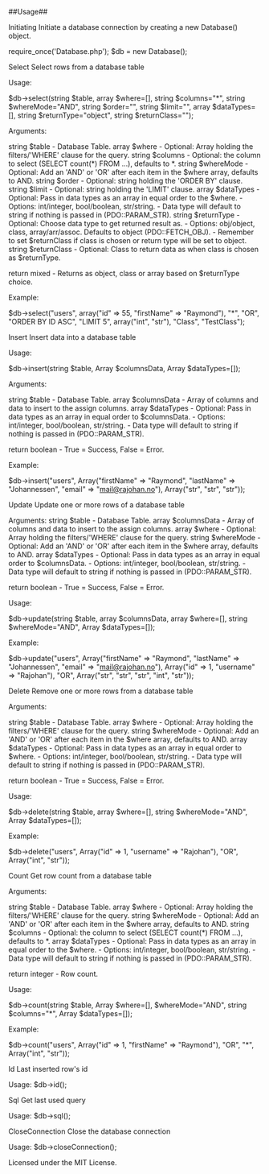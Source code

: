 ##Usage##

Initiating
Initiate a database connection by creating a new Database() object.

require_once('Database.php');
$db = new Database();

Select
Select rows from a database table

Usage:

$db->select(string $table, array $where=[], string $columns="*", string $whereMode="AND", string $order="",
            string $limit="", array $dataTypes=[], string $returnType="object", string $returnClass="");

Arguments:

string $table       - Database Table.
array  $where       - Optional: Array holding the filters/'WHERE' clause for the query.
string $columns     - Optional: the column to select (SELECT count(*) FROM ...), defaults to *.
string $whereMode   - Optional: Add an 'AND' or 'OR' after each item in the $where array, defaults to AND.
string $order       - Optional: string holding the 'ORDER BY' clause.
string $limit       - Optional: string holding the 'LIMIT' clause.
array  $dataTypes   - Optional: Pass in data types as an array in equal order to the $where.
                        - Options: int/integer, bool/boolean, str/string.
                        - Data type will default to string if nothing is passed in (PDO::PARAM_STR).
string $returnType  - Optional: Choose data type to get returned result as.
                        - Options: obj/object, class, array/arr/assoc. Defaults to object (PDO::FETCH_OBJ).
                        - Remember to set $returnClass if class is chosen or return type will be set to object.
string $returnClass - Optional: Class to return data as when class is chosen as $returnType.

return mixed        - Returns as object, class or array based on $returnType choice.

Example:

$db->select("users", array("id" => 55, "firstName" => "Raymond"), "*", "OR", "ORDER BY ID ASC", "LIMIT 5",
            array("int", "str"), "Class", "TestClass");

Insert
Insert data into a database table

Usage:

$db->insert(string $table, Array $columnsData, Array $dataTypes=[]);

Arguments:

string $table       - Database Table.
array  $columnsData - Array of columns and data to insert to the assign columns.
array  $dataTypes   - Optional: Pass in data types as an array in equal order to $columnsData.
                        - Options: int/integer, bool/boolean, str/string.
                        - Data type will default to string if nothing is passed in (PDO::PARAM_STR).

return boolean      - True = Success, False = Error.

Example:

$db->insert("users",
            Array("firstName" => "Raymond",
                  "lastName" => "Johannessen",
                  "email" => "mail@rajohan.no"),
            Array("str", "str", "str"));


Update
Update one or more rows of a database table

Arguments:
string $table       - Database Table.
array  $columnsData - Array of columns and data to insert to the assign columns.
array  $where       - Optional: Array holding the filters/'WHERE' clause for the query.
string $whereMode   - Optional: Add an 'AND' or 'OR' after each item in the $where array, defaults to AND.
array  $dataTypes   - Optional: Pass in data types as an array in equal order to $columnsData.
                        - Options: int/integer, bool/boolean, str/string.
                        - Data type will default to string if nothing is passed in (PDO::PARAM_STR).

return boolean      - True = Success, False = Error.

Usage:

$db->update(string $table, array $columnsData, array $where=[], string $whereMode="AND", Array $dataTypes=[]);

Example:


$db->update("users",
            Array("firstName" => "Raymond",
                  "lastName" => "Johannessen",
                  "email" => "mail@rajohan.no"),
            Array("id" => 1,
                  "username" => "Rajohan"),
            "OR",
            Array("str", "str", "str", "int", "str"));


Delete
Remove one or more rows from a database table

Arguments:

string $table       - Database Table.
array  $where       - Optional: Array holding the filters/'WHERE' clause for the query.
string $whereMode   - Optional: Add an 'AND' or 'OR' after each item in the $where array, defaults to AND.
array  $dataTypes   - Optional: Pass in data types as an array in equal order to $where.
                        - Options: int/integer, bool/boolean, str/string.
                        - Data type will default to string if nothing is passed in (PDO::PARAM_STR).

return boolean      - True = Success, False = Error.

Usage:

$db->delete(string $table, array $where=[], string $whereMode="AND", Array $dataTypes=[]);

Example:

$db->delete("users",
            Array("id" => 1,
                  "username" => "Rajohan"),
            "OR",
            Array("int", "str"));


Count
Get row count from a database table

Arguments:

string $table     - Database Table.
array  $where     - Optional: Array holding the filters/'WHERE' clause for the query.
string $whereMode - Optional: Add an 'AND' or 'OR' after each item in the $where array, defaults to AND.
string $columns   - Optional: the column to select (SELECT count(*) FROM ...), defaults to *.
array  $dataTypes - Optional: Pass in data types as an array in equal order to the $where.
                      - Options: int/integer, bool/boolean, str/string.
                      - Data type will default to string if nothing is passed in (PDO::PARAM_STR).

return integer    - Row count.

Usage:

$db->count(string $table, Array $where=[], $whereMode="AND", string $columns="*", Array $dataTypes=[]);

Example:

$db->count("users",
           Array("id" => 1,
           "firstName" => "Raymond"),
           "OR",
           "*",
           Array("int", "str"));

Id
Last inserted row's id

Usage:
$db->id();

Sql
Get last used query

Usage:
$db->sql();

CloseConnection
Close the database connection

Usage:
$db->closeConnection();

Licensed under the MIT License.
